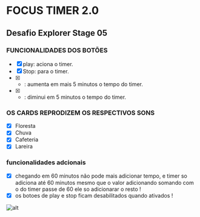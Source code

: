 # FOCUS TIMER 2.0

## Desafio Explorer Stage 05

### FUNCIONALIDADES DOS BOTÕES
- [x] play: aciona o timer.
- [x] Stop: para o timer.
- [x] +   : aumenta em mais 5 minutos o tempo do timer.
- [x] -   : diminui em 5 minutos o tempo do timer.

### OS CARDS REPRODIZEM OS RESPECTIVOS SONS

- [X] Floresta
- [X] Chuva
- [X] Cafeteria
- [X] Lareira

### funcionalidades adcionais

- [x] chegando em 60 minutos não pode mais adicionar tempo, e timer so adiciona até 60 minutos mesmo que o valor adicionando somando com o do timer passe de 60 ele so adicionarar o resto !
- [x] os botoes de play e stop ficam desabilitados quando ativados !

![alt](https://i.imgur.com/dB1SDtt.png)
